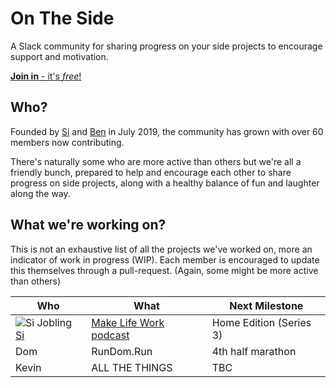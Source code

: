 # On The Side 

A Slack community for sharing progress on your side projects to encourage support and motivation.

[**Join in** - it's *free*!](https://join.slack.com/t/onthesideworkspace/shared_invite/enQtNzA0MTcyOTk4MzA2LWEzNjcxODIzM2I3ZjA0MWQ2YTI4YzcxZGMxNTkwNGI5ZGRkYWZmYWVmOTdmOTc3NmIyZjRmN2RmMjk1NTZlZGQ)

## Who?

Founded by [Si](https://sijobling.com/) and [Ben](https://twitter.com/brussels) in July 2019, the community has grown with over 60 members now contributing.

There's naturally some who are more active than others but we're all a friendly bunch, prepared to help and encourage each other to share progress on side projects, along with a healthy balance of fun and laughter along the way.

## What we're working on?

This is not an exhaustive list of all the projects we've worked on, more an indicator of work in progress (WIP). Each member is encouraged to update this themselves through a pull-request. (Again, some might be more active than others)

| Who   	| What   	| Next Milestone	|
|---	|---	|---	|
| ![Si Jobling](https://pbs.twimg.com/profile_images/1149762389618937856/fLWXTgrR_200x200.jpg) [Si](https://twitter.com/Si)   	| [Make Life Work podcast](https://sijobling.com/makelifework) | Home Edition (Series 3)   	|
| Dom  	| RunDom.Run   	| 4th half marathon  	|
| Kevin  	| ALL THE THINGS	| TBC  	|
